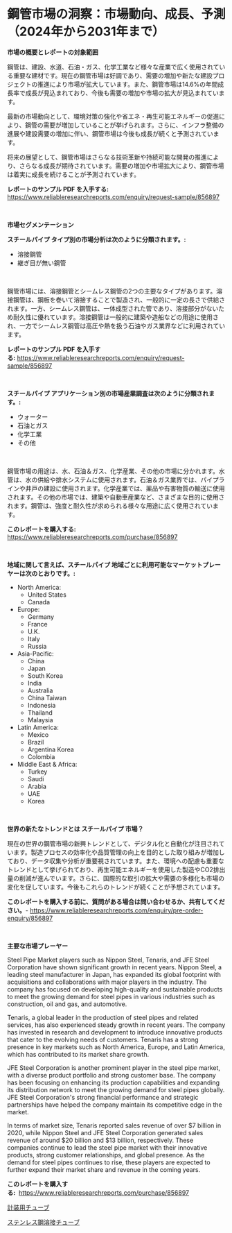 <p><h1>鋼管市場の洞察：市場動向、成長、予測（2024年から2031年まで）</h1></p><p><strong>市場の概要とレポートの対象範囲</strong></p>
<p><p>鋼管は、建設、水道、石油・ガス、化学工業など様々な産業で広く使用されている重要な建材です。現在の鋼管市場は好調であり、需要の増加や新たな建設プロジェクトの推進により市場が拡大しています。また、鋼管市場は14.6%の年間成長率で成長が見込まれており、今後も需要の増加や市場の拡大が見込まれています。</p><p>最新の市場動向として、環境対策の強化や省エネ・再生可能エネルギーの促進により、鋼管の需要が増加していることが挙げられます。さらに、インフラ整備の進展や建設需要の増加に伴い、鋼管市場は今後も成長が続くと予測されています。</p><p>将来の展望として、鋼管市場はさらなる技術革新や持続可能な開発の推進により、さらなる成長が期待されています。需要の増加や市場拡大により、鋼管市場は着実に成長を続けることが予測されています。</p></p>
<p><strong>レポートのサンプル PDF を入手する:</strong> <a href="https://www.reliableresearchreports.com/enquiry/request-sample/856897">https://www.reliableresearchreports.com/enquiry/request-sample/856897</a></p>
<p>&nbsp;</p>
<p><strong>市場セグメンテーション</strong></p>
<p><strong>スチールパイプ タイプ別の市場分析は次のように分類されます。:</strong></p>
<p><ul><li>溶接鋼管</li><li>継ぎ目が無い鋼管</li></ul></p>
<p>&nbsp;</p>
<p><p>鋼管市場には、溶接鋼管とシームレス鋼管の2つの主要なタイプがあります。溶接鋼管は、鋼板を巻いて溶接することで製造され、一般的に一定の長さで供給されます。一方、シームレス鋼管は、一体成型された管であり、溶接部分がないため耐久性に優れています。溶接鋼管は一般的に建築や造船などの用途に使用され、一方でシームレス鋼管は高圧や熱を扱う石油やガス業界などに利用されています。</p></p>
<p><strong>レポートのサンプル PDF を入手する:</strong>&nbsp;<a href="https://www.reliableresearchreports.com/enquiry/request-sample/856897">https://www.reliableresearchreports.com/enquiry/request-sample/856897</a></p>
<p>&nbsp;</p>
<p><strong> スチールパイプ アプリケーション別の市場産業調査は次のように分類されます。:</strong></p>
<p><ul><li>ウォーター</li><li>石油とガス</li><li>化学工業</li><li>その他</li></ul></p>
<p>&nbsp;</p>
<p><p>鋼管市場の用途は、水、石油＆ガス、化学産業、その他の市場に分かれます。水管は、水の供給や排水システムに使用されます。石油＆ガス業界では、パイプラインや井戸の建設に使用されます。化学産業では、薬品や有害物質の輸送に使用されます。その他の市場では、建築や自動車産業など、さまざまな目的に使用されます。鋼管は、強度と耐久性が求められる様々な用途に広く使用されています。</p></p>
<p><strong>このレポートを購入する:</strong>&nbsp; <a href="https://www.reliableresearchreports.com/purchase/856897">https://www.reliableresearchreports.com/purchase/856897</a></p>
<p>&nbsp;</p>
<p><strong>地域に関して言えば、スチールパイプ 地域ごとに利用可能なマーケットプレーヤーは次のとおりです。:</strong></p>
<p><ul>
    <li>
        North America:
        <ul>
            <li>United States</li>
            <li>Canada</li>
        </ul>
    </li>
    <li>
        Europe:
        <ul>
            <li>Germany</li>
            <li>France</li>
            <li>U.K.</li>
            <li>Italy</li>
            <li>Russia</li>
        </ul>
    </li>
    <li>
        Asia-Pacific:
        <ul>
            <li>China</li>
            <li>Japan</li>
            <li>South Korea</li>
            <li>India</li>
            <li>Australia</li>
            <li>China Taiwan</li>
            <li>Indonesia</li>
            <li>Thailand</li>
            <li>Malaysia</li>
        </ul>
    </li>
    <li>
        Latin America:
        <ul>
            <li>Mexico</li>
            <li>Brazil</li>
            <li>Argentina Korea</li>
            <li>Colombia</li>
        </ul>
    </li>
    <li>
        Middle East & Africa:
        <ul>
            <li>Turkey</li>
            <li>Saudi</li>
            <li>Arabia</li>
            <li>UAE</li>
            <li>Korea</li>
        </ul>
    </li>
    </ul></p>
<p>&nbsp;</p>
<p><strong>世界の新たなトレンドとは スチールパイプ 市場？</strong></p>
<p><p>現在の世界の鋼管市場の新興トレンドとして、デジタル化と自動化が注目されています。製造プロセスの効率化や品質管理の向上を目的とした取り組みが増加しており、データ収集や分析が重要視されています。また、環境への配慮も重要なトレンドとして挙げられており、再生可能エネルギーを使用した製造やCO2排出量の削減が進んでいます。さらに、国際的な取引の拡大や需要の多様化も市場の変化を促しています。今後もこれらのトレンドが続くことが予想されています。</p></p>
<p><strong>このレポートを購入する前に、質問がある場合は問い合わせるか、共有してください。</strong>- <a href="https://www.reliableresearchreports.com/enquiry/pre-order-enquiry/856897">https://www.reliableresearchreports.com/enquiry/pre-order-enquiry/856897</a></p>
<p>&nbsp;</p>
<p><strong>主要な市場プレーヤー</strong></p>
<p><p>Steel Pipe Market players such as Nippon Steel, Tenaris, and JFE Steel Corporation have shown significant growth in recent years. Nippon Steel, a leading steel manufacturer in Japan, has expanded its global footprint with acquisitions and collaborations with major players in the industry. The company has focused on developing high-quality and sustainable products to meet the growing demand for steel pipes in various industries such as construction, oil and gas, and automotive.</p><p>Tenaris, a global leader in the production of steel pipes and related services, has also experienced steady growth in recent years. The company has invested in research and development to introduce innovative products that cater to the evolving needs of customers. Tenaris has a strong presence in key markets such as North America, Europe, and Latin America, which has contributed to its market share growth.</p><p>JFE Steel Corporation is another prominent player in the steel pipe market, with a diverse product portfolio and strong customer base. The company has been focusing on enhancing its production capabilities and expanding its distribution network to meet the growing demand for steel pipes globally. JFE Steel Corporation's strong financial performance and strategic partnerships have helped the company maintain its competitive edge in the market.</p><p>In terms of market size, Tenaris reported sales revenue of over $7 billion in 2020, while Nippon Steel and JFE Steel Corporation generated sales revenue of around $20 billion and $13 billion, respectively. These companies continue to lead the steel pipe market with their innovative products, strong customer relationships, and global presence. As the demand for steel pipes continues to rise, these players are expected to further expand their market share and revenue in the coming years.</p></p>
<p><strong>このレポートを購入する:</strong>&nbsp;&nbsp;<a href="https://www.reliableresearchreports.com/purchase/856897">https://www.reliableresearchreports.com/purchase/856897</a></p>
<p><p><a href="https://github.com/RodHoppe07/Market-Research-Report-List-1/blob/main/552225717017.md">計装用チューブ</a></p><p><a href="https://github.com/laurenreichert/Market-Research-Report-List-1/blob/main/547885417016.md">ステンレス鋼溶接チューブ</a></p></p>